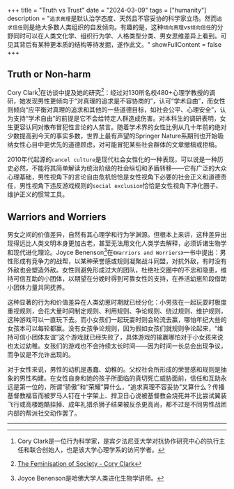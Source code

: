 +++
title = "Truth vs Trust"
date = "2024-03-09"
tags = ["humanity"]
description = "``追求真理``是默认治学态度、天然且不容妥协的科学家立场。然而``追求信任``则是绝大多数人类组织的自发倾向。有趣的是，这种``倾向真理``vs``倾向信任``的分野同时可以在人类文化学、组织行为学、人格类型分类、男女思维差异上看到。可见其背后有某种更本质的结构等待发掘，遂作此文。"
showFullContent = false
+++

## Truth or Non-harm
Cory Clark[^1]在访谈中提及她的研究[^2]：经过对130所名校480+心理学教授的调研，她发现男性更倾向于“对真理的追求是不容协商的”，认可“学术自由”，而女性则倾向“应平衡对真理的追求和其他的一些道德目标，如社会公平、心理安全”，认为支持“学术自由”的前提是它不会给特定人群造成伤害。对本科生的调研表明，女生更容认同对散布冒犯性言论的人禁言。随着学术界的女性比例从几十年前的绝对少数提高到今天的事实多数，世界上最有声望的Springer Nature系期刊也开始吸纳女性心目中更优先的道德顾虑，对可能冒犯某些社会群体的文章撤稿或拒稿。

2010年代起源的``cancel culture``是现代社会女性化的一种表现，可以说是一种历史必然，不能将其简单解读为统治阶级的社会纵切和矛盾转移——它有广泛的大众心理基础，男性视角下的言论自由危机恰恰是女性视角下必要的社会正义和道德责任，男性视角下违反游戏规则的``social exclusion``恰恰是女性视角下净化圈子、维护正义的惯常工具。

## Warriors and Worriers
男女之间的价值差异，自然有其心理学和行为学渊源。但根本上来讲，这种差异出现得远比人类文明本身更加古老，甚至无法用文化人类学去解释，必须诉诸生物学和现代进化理论。Joyce Benenson[^3]在``《Warriors and Worriers》``一书中提出：男性形成有竞争力的战帮，以某种荣誉感或规则凝聚战斗同盟，对抗外敌，有时没有外敌也会塑造外敌。女性则避免形成过大的团队，杜绝社交圈中的不忠和隐患，维持可信互助的小团体，以期望在分娩时得到可靠女性的支持，在养活幼崽阶段借助小团体力量共同抚养。

这种显著的行为和价值差异在人类幼崽时期就已经分化：小男孩在一起玩耍时极度重视规则，会花大量时间制定规则、利用规则、争论规则、绕过规则、维护规则，这种游戏可以一直玩下去。而小女孩们一起玩耍时则会轮流去赢，哪怕年纪大些的女孩本可以每轮都赢。没有女孩争论规则，因为假如女孩们就规则争论起来，“维持可信小团体友谊”这个游戏就已经失败了，具体游戏的输赢哪怕对于小女孩来说也太过幼稚。女孩们的游戏也不会持续太长时间——因为时间一长总会出现争议，而争议是不允许出现的。

对于女性来说，男性的动机是愚蠢、幼稚的。父权社会所形成的荣誉感和规则是抽象的男性构建。在女性自身和她的孩子所面临的真切死亡威胁面前，信任和互助永远是第一位的，所谓“骄傲”和“荣耀”算什么，“追求真理不容妥协”又算什么？传播基督教福音而被罗马人钉在十字架上、捍卫日心说被基督教会烧死并不比尝试翼装飞行或高楼跑酷挂掉、成年礼猎杀狮子结果被反杀更高尚，都不过是不同男性战团内部的帮派社交动作罢了。




----------


[^1]: Cory Clark是一位行为科学家，是宾夕法尼亚大学对抗协作研究中心的执行主任和联合创始人，也是该大学心理学系的访问学者。
[^2]: [The Feminisation of Society - Cory Clark](https://www.youtube.com/watch?reload=9&app=desktop&v=1GYtRo5Ggvo&ab_channel=MaidenMotherMatriarchwithLouisePerry)
[^3]: Joyce Benenson是哈佛大学人类进化生物学讲师。